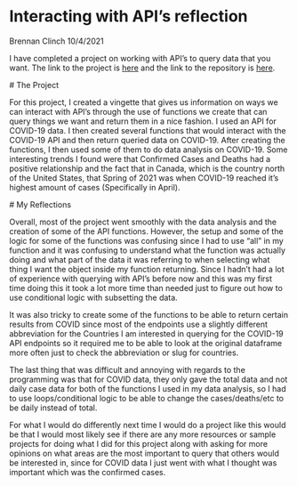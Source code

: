 Interacting with API’s reflection 
================
Brennan Clinch
10/4/2021


I have completed a project on working with API’s to query data that you
want. The link to the project is
[here](https://brennan-clinch.github.io/Project_1/) and the link to the
repository is [here](https://github.com/Brennan-Clinch/Project_1).

\# The Project

For this project, I created a vingette that gives us information on ways
we can interact with API’s through the use of functions we create that
can query things we want and return them in a nice fashion. I used an
API for COVID-19 data. I then created several functions that would
interact with the COVID-19 API and then return queried data on COVID-19.
After creating the functions, I then used some of them to do data
analysis on COVID-19. Some interesting trends I found were that
Confirmed Cases and Deaths had a positive relationship and the fact that
in Canada, which is the country north of the United States, that Spring
of 2021 was when COVID-19 reached it’s highest amount of cases
(Specifically in April).

\# My Reflections

Overall, most of the project went smoothly with the data analysis and
the creation of some of the API functions. However, the setup and some
of the logic for some of the functions was confusing since I had to use
“all” in my function and it was confusing to understand what the
function was actually doing and what part of the data it was referring
to when selecting what thing I want the object inside my function
returning. Since I hadn’t had a lot of experience with querying with
API’s before now and this was my first time doing this it took a lot
more time than needed just to figure out how to use conditional logic
with subsetting the data.

It was also tricky to create some of the functions to be able to return
certain results from COVID since most of the endpoints use a slightly
different abbreviation for the Countries I am interested in querying for
the COVID-19 API endpoints so it required me to be able to look at the
original dataframe more often just to check the abbreviation or slug for
countries.

The last thing that was difficult and annoying with regards to the
programming was that for COVID data, they only gave the total data and
not daily case data for both of the functions I used in my data
analysis, so I had to use loops/conditional logic to be able to change
the cases/deaths/etc to be daily instead of total.

For what I would do differently next time I would do a project like this
would be that I would most likely see if there are any more resources or
sample projects for doing what I did for this project along with asking
for more opinions on what areas are the most important to query that
others would be interested in, since for COVID data I just went with
what I thought was important which was the confirmed cases.
